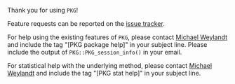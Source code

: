 Thank you for using `PKG`!

Feature requests can be reported on the
[issue tracker](https://github.com/michaelweylandt/PKG/issues/new).

For help using the existing features of `PKG`, please contact
[Michael Weylandt](mailto:michael.weylandt@gmail.com) and include the tag
"[PKG package help]" in your subject line. Please include the output
of `PKG::PKG_session_info()` in your email. 

For statistical help with the underlying method, please contact
[Michael Weylandt](mailto:michael.weylandt@gmail.com) and include the tag
"[PKG stat help]" in your subject line.
